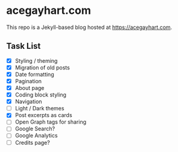 # acegayhart.com

This repo is a Jekyll-based blog hosted at <https://acegayhart.com>.

## Task List

- [X] Styling / theming
- [X] Migration of old posts
- [X] Date formatting
- [X] Pagination
- [X] About page
- [X] Coding block styling
- [X] Navigation
- [ ] Light / Dark themes
- [X] Post excerpts as cards
- [ ] Open Graph tags for sharing
- [ ] Google Search?
- [ ] Google Analytics
- [ ] Credits page?
